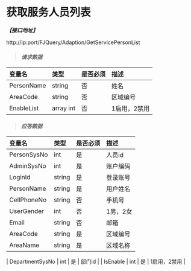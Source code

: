# 获取服务人员列表

_**【接口地址】**_

http://ip:port/FJQuery/Adaption/GetServicePersonList

> #### _请求数据_

| 变量名 | 类型 | 是否必须 | 描述 |
| :--- | :--- | :--- | :--- |
| PersonName | string | 否 | 姓名 |
| AreaCode | string | 否 | 区域编号 |
| EnableList | array int | 否 | 1启用，2禁用 |

> #### _应答数据_

| 变量名 | 类型 | 是否必须 | 描述 |
| :--- | :--- | :--- | :--- |
| PersonSysNo | int | 是 | 人员id |
| AdminSysNo | int | 是 | 账户编码 |
| LoginId | string | 是 | 登录账号 |
| PersonName | string | 是 | 用户姓名 |
| CellPhoneNo | string | 否 | 手机号 |
| UserGender | int | 否 | 1男，2女 |
| Email | string | 否 | 邮箱 |
| AreaCode | string | 是 | 区域编号 |
| AreaName | string | 是 | 区域名称 |

| DepartmentSysNo | int | 是 | 部门id |
| IsEnable | int | 是 | 1启用，2禁用 |








